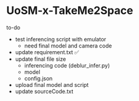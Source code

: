 # UoSM-x-TakeMe2Space

to-do
- test inferencing script with emulator
  - need final model and camera code
- update requirement.txt ✅
- update final file size
  - inferencing code (deblur_infer.py)
  - model
  - config.json
- upload final model and script
- update sourceCode.txt
